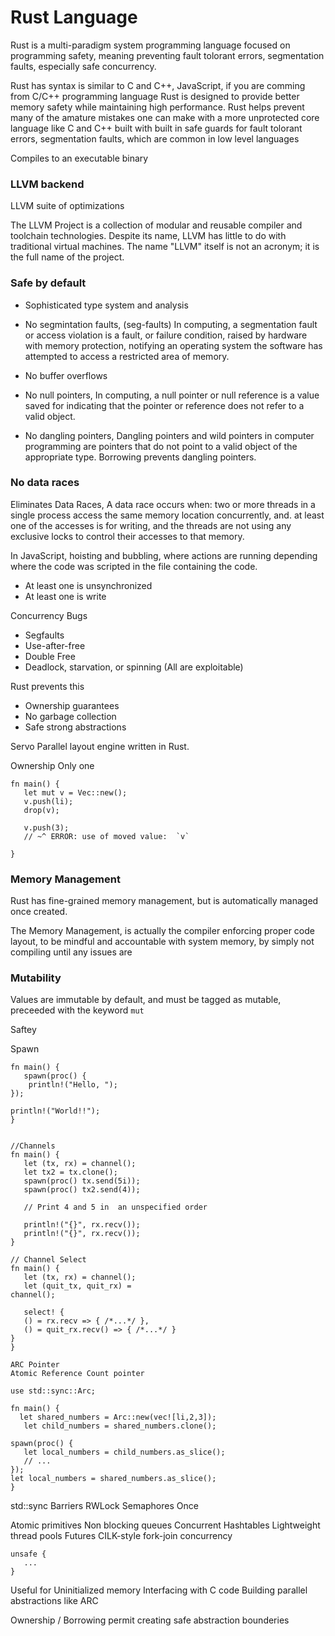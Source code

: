# Rust Language


Rust is a multi-paradigm system programming language focused on programming safety, meaning preventing fault tolorant errors, segmentation faults, especially safe concurrency.

Rust has syntax is similar to C and C++, JavaScript, if you are comming from C/C++ programming language Rust is designed to provide better memory safety while maintaining high performance.  Rust helps prevent many of the amature mistakes one can make with a more unprotected core language like C and C++ built with built in safe guards for fault tolorant errors, segmentation faults, which are common in low level languages

Compiles to an executable binary

### LLVM backend
LLVM suite of optimizations

The LLVM Project is a collection of modular and reusable compiler and toolchain technologies. Despite its name, LLVM has little to do with traditional virtual machines. The name "LLVM" itself is not an acronym; it is the full name of the project.


### Safe by default

- Sophisticated type system and analysis

- No segmintation faults, (seg-faults) In computing, a segmentation fault or access violation is a fault, or failure condition, raised by hardware with memory protection, notifying an operating system the software has attempted to access a restricted area of memory.
- No buffer overflows
- No null pointers, In computing, a null pointer or null reference is a value saved for indicating that the pointer or reference does not refer to a valid object.
- No dangling pointers, Dangling pointers and wild pointers in computer programming are pointers that do not point to a valid object of the appropriate type.  Borrowing prevents dangling pointers.


### No data races
Eliminates Data Races, A data race occurs when: two or more threads in a single process access the same memory location concurrently, and. at least one of the accesses is for writing, and the threads are not using any exclusive locks to control their accesses to that memory.

In JavaScript, hoisting and bubbling, where actions are running depending where the code was scripted in the file containing the code.

- At least one is unsynchronized
- At least one is write

Concurrency Bugs
- Segfaults
- Use-after-free
- Double Free
- Deadlock, starvation, or spinning (All are exploitable)

Rust prevents this

- Ownership guarantees
- No garbage collection
- Safe strong abstractions

Servo
Parallel layout engine written in Rust.

Ownership
Only one
```
fn main() {
   let mut v = Vec::new();
   v.push(li);
   drop(v);

   v.push(3);
   // ~^ ERROR: use of moved value:  `v`

}
```


### Memory Management
Rust has fine-grained memory management, but is automatically managed once created.

The Memory Management, is actually the compiler enforcing proper code layout, to be mindful and accountable with system memory, by simply not compiling until any issues are

### Mutability
Values are immutable by default, and must be tagged as mutable, preceeded with the keyword `mut`


Saftey

Spawn
```
fn main() {
   spawn(proc() {
    println!("Hello, ");
});

println!("World!!");
}


//Channels
fn main() {
   let (tx, rx) = channel();
   let tx2 = tx.clone();
   spawn(proc() tx.send(5i));
   spawn(proc() tx2.send(4));

   // Print 4 and 5 in  an unspecified order

   println!("{}", rx.recv());
   println!("{}", rx.recv());
}

// Channel Select
fn main() {
   let (tx, rx) = channel();
   let (quit_tx, quit_rx) =
channel();

   select! {
   () = rx.recv => { /*...*/ },
   () = quit_rx.recv() => { /*...*/ }
}
}

ARC Pointer
Atomic Reference Count pointer

use std::sync::Arc;

fn main() {
  let shared_numbers = Arc::new(vec![li,2,3]);
   let child_numbers = shared_numbers.clone();

spawn(proc() {
   let local_numbers = child_numbers.as_slice();
   // ...
});
let local_numbers = shared_numbers.as_slice();
}
```



std::sync
Barriers
RWLock
Semaphores
Once


Atomic primitives
Non blocking queues
Concurrent Hashtables
Lightweight thread pools
Futures
CILK-style fork-join concurrency

```
unsafe {
   ...
}
```
Useful for
Uninitialized memory
Interfacing with C code
Building parallel abstractions like ARC

Ownership / Borrowing permit creating safe abstraction bounderies

 
